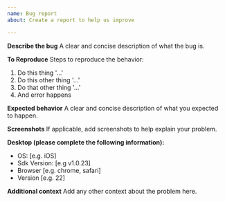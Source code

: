 ```yaml
---
name: Bug report
about: Create a report to help us improve

---
```


**Describe the bug**
A clear and concise description of what the bug is.

**To Reproduce**
Steps to reproduce the behavior:
1. Do this thing '...'
2. Do this other thing '...'
3. Do that other  thing '...'
4. And error happens


**Expected behavior**
A clear and concise description of what you expected to happen.

**Screenshots**
If applicable, add screenshots to help explain your problem.

**Desktop (please complete the following information):**
 - OS: [e.g. iOS]
 - Sdk Version: [e.g v1.0.23]
 - Browser [e.g. chrome, safari]
 - Version [e.g. 22]

**Additional context**
Add any other context about the problem here.
